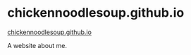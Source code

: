 # chickennoodlesoup.github.io
[chickennoodlesoup.github.io](https://chickennoodlesoup.github.io/)

A website about me.
